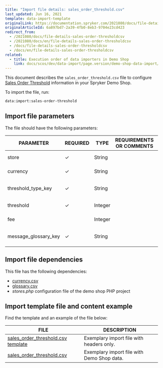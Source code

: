 ```yaml
---
title: "Import file details: sales_order_threshold.csv"
last_updated: Jun 16, 2021
template: data-import-template
originalLink: https://documentation.spryker.com/2021080/docs/file-details-sales-order-thresholdcsv
originalArticleId: 6a897bd7-2a39-4fb0-8eb3-9704e23cd423
redirect_from:
  - /2021080/docs/file-details-sales-order-thresholdcsv
  - /2021080/docs/en/file-details-sales-order-thresholdcsv
  - /docs/file-details-sales-order-thresholdcsv
  - /docs/en/file-details-sales-order-thresholdcsv
related:
  - title: Execution order of data importers in Demo Shop
    link: docs/scos/dev/data-import/page.version/demo-shop-data-import/execution-order-of-data-importers-in-demo-shop.html
---
```


This document describes the `sales_order_threshold.csv` file to configure [Sales Order Threshold](/docs/scos/user/features/{{site.version}}/checkout-feature-overview/order-thresholds-overview.html) information in your Spryker Demo Shop.

To import the file, run:

```bash
data:import:sales-order-threshold
```

## Import file parameters

The file should have the following parameters:

| PARAMETER | REQUIRED | TYPE | REQUIREMENTS OR COMMENTS | DESCRIPTION |
| --- | --- | --- | --- | --- |
| store | &check; | String |  | Name of the store. |
| currency | &check; | String |  | Currency ISO code. |
| threshold_type_key | &check; | String |  | Identifier of the threshold type. |
| threshold | &check; | Integer |  | Threshold value. |
| fee |  | Integer |   | Threshold fee. |
| message_glossary_key | &check; | String |   | Identifier of the glossary message. |

## Import file dependencies

This file has the following dependencies:

* [currency.csv](/docs/pbc/all/price-management/{{site.version}}/base-shop/import-and-export-data/file-details-currency.csv.html)
* [glossary.csv](/docs/scos/dev/data-import/{{site.version}}/data-import-categories/commerce-setup/file-details-glossary.csv.html)
* *stores.php* configuration file of the demo shop PHP project

## Import template file and content example

Find the template and an example of the file below:

| FILE | DESCRIPTION |
| --- | --- |
| [sales_order_threshold.csv template](https://spryker.s3.eu-central-1.amazonaws.com/docs/Developer+Guide/Back-End/Data+Manipulation/Data+Ingestion/Data+Import/Data+Import+Categories/Commerce+Setup/Template+sales_order_threshold.csv) | Exemplary import file with headers only. |
| [sales_order_threshold.csv](https://spryker.s3.eu-central-1.amazonaws.com/docs/Developer+Guide/Back-End/Data+Manipulation/Data+Ingestion/Data+Import/Data+Import+Categories/Commerce+Setup/sales_order_threshold.csv) | Exemplary import file with Demo Shop data. |
